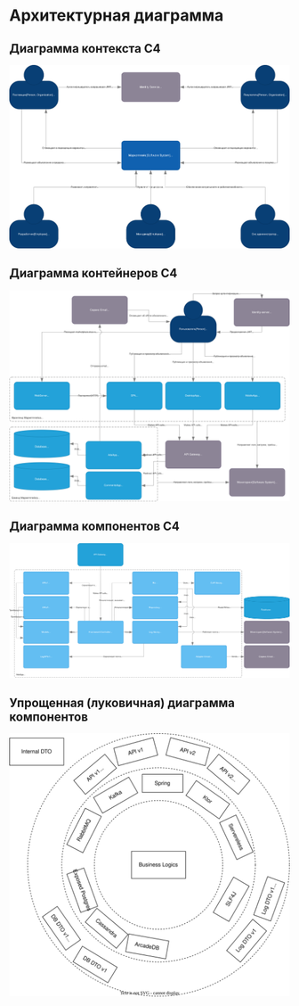 # Архитектурная диаграмма

## Диаграмма контекста C4

![Диаграмма контекста C4 для маркетплейса](./arch-Context.drawio.svg)

## Диаграмма контейнеров C4

![Диаграмма контейнеров C4 для маркетплейса](./arch-containers.drawio.svg)

## Диаграмма компонентов C4

![Диаграмма компонентов C4 для маркетплейса](./arch-components.drawio.svg)

## Упрощенная (луковичная) диаграмма компонентов

![Комопнентная архитектура](./postcard-arch.drawio.svg)
